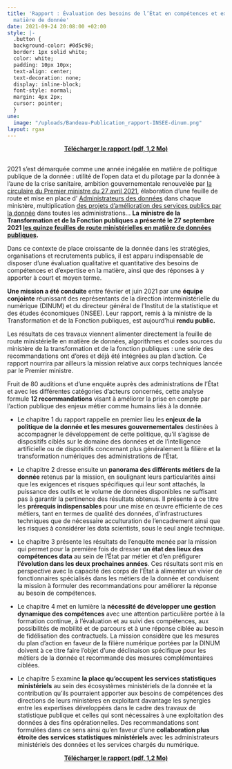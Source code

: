 ```yaml
---
title: 'Rapport : Évaluation des besoins de l’État en compétences et expertises en
  matière de donnée'
date: 2021-09-24 20:08:00 +02:00
style: |-
  .button {
  background-color: #0d5c98;
  border: 1px solid white;
  color: white;
  padding: 10px 10px;
  text-align: center;
  text-decoration: none;
  display: inline-block;
  font-style: normal;
  margin: 4px 2px;
  cursor: pointer;
  }
une:
  image: "/uploads/Bandeau-Publication_rapport-INSEE-dinum.png"
layout: rgaa
---
```


<div align="center" style="margin-bottom: 30px"><a href="/uploads/RAPPORT-besoins-competences-donnee.pdf" class="button"><b>Télécharger le rapport (pdf, 1,2 Mo)</b></a></div>

2021 s’est démarquée comme une année inégalée en matière de politique publique de la donnée : utilité de l’open data et du pilotage par la donnée à l’aune de la crise sanitaire, ambition gouvernementale renouvelée par [la circulaire du Premier ministre du 27 avril 2021](https://www.legifrance.gouv.fr/circulaire/id/45162), élaboration d’une feuille de route et mise en place d’ [Administrateurs des données](https://www.data.gouv.fr/fr/datasets/liste-des-administrateurs-ministeriels-des-donnees/) dans chaque ministère, multiplication [des projets d’amélioration des services publics par la donnée](https://www.numerique.gouv.fr/actualites/france-relance-laureats-volet-developper-utilisation-de-la-donnee/) dans toutes les administrations… **La ministre de la Transformation et de la Fonction publiques a présenté le 27 septembre 2021 [les quinze feuilles de route ministérielles en matière de données publiques](numerique.gouv.fr/actualites/donnees-algorithmes-codes-sources-mobilisation-generale-sans-precedent-15-feuilles-de-route-ministerielles/).**

Dans ce contexte de place croissante de la donnée dans les stratégies, organisations et recrutements publics, il est apparu indispensable de disposer d’une évaluation qualitative et quantitative des besoins de compétences et d’expertise en la matière, ainsi que des réponses à y apporter à court et moyen terme.

**Une mission a été conduite** entre février et juin 2021 par une **équipe conjointe** réunissant des représentants de la direction interministérielle du numérique (DINUM) et du directeur général de l’Institut de la statistique et des études économiques (INSEE). Leur rapport, remis à la ministre de la Transformation et de la Fonction publiques, est aujourd’hui **rendu public.**

Les résultats de ces travaux viennent alimenter directement la feuille de route ministérielle en matière de données, algorithmes et codes sources du ministère de la transformation et de la fonction publiques : une série des recommandations ont d’ores et déjà été intégrées au plan d’action. Ce rapport nourrira par ailleurs la mission relative aux corps techniques lancée par le Premier ministre.

Fruit de 80 auditions et d’une enquête auprès des administrations de l’État et avec les différentes catégories d’acteurs concernés, cette analyse formule **12 recommandations** visant à améliorer la prise en compte par l’action publique des enjeux métier comme humains liés à la donnée.

* Le chapitre 1 du rapport rappelle en premier lieu les **enjeux de la politique de la donnée et les mesures gouvernementales** destinées à accompagner le développement de cette politique, qu’il s’agisse de dispositifs ciblés sur le domaine des données et de l’intelligence artificielle ou de dispositifs concernant plus généralement la filière et la transformation numériques des administrations de l’État.


* Le chapitre 2 dresse ensuite un **panorama des différents métiers de la donnée** retenus par la mission, en soulignant leurs particularités ainsi que les exigences et risques spécifiques qui leur sont attachés, la puissance des outils et le volume de données disponibles ne suffisant pas à garantir la pertinence des résultats obtenus. Il présente à ce titre les **prérequis indispensables** pour une mise en œuvre efficiente de ces métiers, tant en termes de qualité des données, d’infrastructures techniques que de nécessaire acculturation de l’encadrement ainsi que les risques à considérer les data scientists, sous le seul angle technique.


* Le chapitre 3 présente les résultats de l’enquête menée par la mission qui permet pour la première fois de dresser **un état des lieux des compétences data** au sein de l’État par métier et d’en préfigurer **l’évolution dans les deux prochaines années**. Ces résultats sont mis en perspective avec la capacité des corps de l’État à alimenter un vivier de fonctionnaires spécialisés dans les métiers de la donnée et conduisent la mission à formuler des recommandations pour améliorer la réponse au besoin de compétences.


* Le chapitre 4 met en lumière la **nécessité de développer une gestion dynamique des compétences** avec une attention particulière portée à la formation continue, à l’évaluation et au suivi des compétences, aux possibilités de mobilité et de parcours et à une réponse ciblée au besoin de fidélisation des contractuels. La mission considère que les mesures du plan d’action en faveur de la filière numérique portées par la DINUM doivent à ce titre faire l’objet d’une déclinaison spécifique pour les métiers de la donnée et recommande des mesures complémentaires ciblées.


* Le chapitre 5 examine **la place qu’occupent les services statistiques ministériels** au sein des écosystèmes ministériels de la donnée et la contribution qu’ils pourraient apporter aux besoins de compétences des directions de leurs ministères en exploitant davantage les synergies entre les expertises développées dans le cadre des travaux de statistique publique et celles qui sont nécessaires à une exploitation des données à des fins opérationnelles. Des recommandations sont formulées dans ce sens ainsi qu’en faveur d’une **collaboration plus étroite des services statistiques ministériels** avec les administrateurs ministériels des données et les services chargés du numérique.

<div align="center"><a href="/uploads/RAPPORT-besoins-competences-donnee.pdf" class="button"><b>Télécharger le rapport (pdf, 1,2 Mo)</b></a></div>